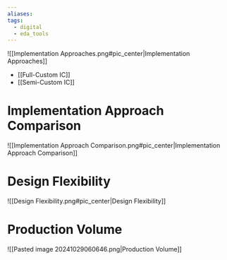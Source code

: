 ```yaml
---
aliases: 
tags:
  - digital
  - eda_tools
---
```

![[Implementation Approaches.png#pic_center|Implementation Approaches]]

- [[Full-Custom IC]]
- [[Semi-Custom IC]]

# Implementation Approach Comparison

![[Implementation Approach Comparison.png#pic_center|Implementation Approach Comparison]]

# Design Flexibility

![[Design Flexibility.png#pic_center|Design Flexibility]]

# Production Volume

![[Pasted image 20241029060646.png|Production Volume]]